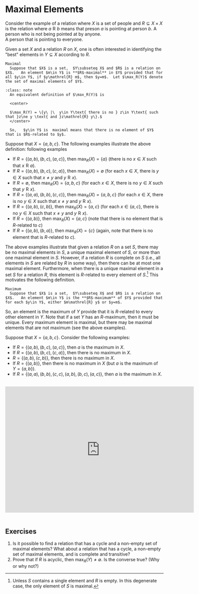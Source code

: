 
# Maximal Elements

Consider the example of a relation where $X$ is a set of people and $R\subseteq X\times X$ is the relation where $a\mathrel{R}b$ means that preson $a$ is pointing at person $b$.  A person who is not being pointed at by anyone.  
A person that is pointing to everyone. 

Given a set $X$ and a relation $R$ on $X$, one is often interested in identifying the "best" elements in $Y\subseteq X$ according to $R$.  


 

```{glossary}
Maximal
  Suppose that $X$ is a set,  $Y\subseteq X$ and $R$ is a relation on $X$.   An element $m\in Y$ is **$R$-maximal** in $Y$ provided that for all $y\in Y$, if $y\mathrel{R} m$, then $y=m$.  Let $\max_R(Y)$ denote the set of maximal elements of $Y$. 
```

```{admonition} Equivalent Definition of Maximal Elements
:class: note
  An equivalent definition of $\max_R(Y)$ is  

  <center>

  $\max_R(Y) = \{y\ |\  y\in Y\text{ there is no } z\in Y\text{ such that }z\ne y \text{ and }z\mathrel{R} y\}.$
  </center>

  So,   $y\in Y$ is  maximal means that there is no element of $Y$ that is $R$-related to $y$.  
```

Suppose that $X=\{a, b, c\}$. The following examples illustrate the above definition:  following examples 

* If $R=\{(a,b), (b, c), (a, c)\}$, then $\max_R(X)=\{a\}$ (there is no $x\in X$ such that $x\mathrel{R} a$). 
* If $R=\{(a,b), (b, c), (c,a)\}$, then $\max_R(X)=\emptyset$ (for each   $x\in X$, there is   $y\in X$ such that $x\ne y$ and $y\mathrel{R}x$).
* If $R=\emptyset$, then $\max_R(X)=\{a,b,c\}$ (for each $x\in X$, there is no $y\in X$ such that $y\mathrel{R} x$).
* If $R=\{(a,a), (b,b), (c,c)\}$, then $\max_R(X)=\{a,b,c\}$ (for each $x\in X$, there is no $y\in X$ such that $x\ne y$ and  $y\mathrel{R} x$). 
* If $R=\{(a, b), (c, b) \}$, then $\max_R(X)=\{a,c\}$ (for each $x\in\{a, c\}$, there is no $y\in X$ such that $x\ne y$ and $y\mathrel{R} x$). 
* If $R=\{(a,b)\}$, then $\max_R(X)=\{a, c\}$ (note that there is no element that is $R$-related to $c$)
* If $R=\{(a,b), (b,a)\}$, then $\max_R(X)=\{c\}$ (again, note that there is no element that is $R$-related to $c$). 


 
The above examples illustrate that given a relation $R$ on a set $S$, there may be no maximal elements in $S$, a unique maximal element of $S$, or more than one maximal element in $S$.  However, if a relation $R$ is complete on $S$ (i.e., all elements in $S$ are related by $R$ in some way), then there can   be at most one maximal element.   Furthermore, when  there is a unique maximal element in a set $S$ for a relation $R$, this element is $R$-related to every element of $S$.[^footnote1] This motivates the following definition. 

[^footnote1]: Unless $S$ contains a single element and $R$ is empty. In this degenerate case, the only element of $S$ is maximal.

```{glossary}
Maximum
  Suppose that $X$ is a set,  $Y\subseteq X$ and $R$ is a relation on $X$.   An element $m\in Y$ is the **$R$-maximum** of $Y$ provided that  for each $y\in Y$, either $m\mathrel{R} y$ or $y=m$. 
```

So, an element is the maximum of $Y$ provide that it is $R$-related to every other element in $Y$.  Note that if a set $Y$ has an $R$-maximum, then it must be unique.  Every maximum element is maximal, but there may be maximal elements that are not maximum (see the above examples).  


Suppose that $X=\{a, b, c\}$. Consider the following examples: 


* If $R=\{(a,b), (b, c), (a, c)\}$, then $a$ is the maximum in $X$. 
* If $R=\{(a,b), (b, c), (c,a)\}$, then there is no maximum in $X$.
* $R=\{(a, b), (c, b) \}$,  then there is no maximum in $X$. 
* If $R=\{(a,b)\}$, then there is no maximum in $X$ (but $a$ is the maximum of $Y=\{a,b\}$).
* If $R=\{(a,a), (b,b), (c,c), (a,b), (b,c), (a,c)\}$, then $a$ is the maximum in $X$. 
 
 
 <br />

<center>

<iframe width="600" height="400" src="https://www.youtube.com/embed/NPLj-y37OLM" frameborder="0" allow="accelerometer; autoplay; encrypted-media; gyroscope; picture-in-picture" allowfullscreen></iframe>

</center>


<br />

## Exercises
 
1. Is it possible to find a relation   that has a cycle and a non-empty set of maximal elements?   What about a relation that has a cycle, a non-empty set of maximal elements,  and is complete and transitive? 
2. Prove that if $R$ is acyclic, then $\max_R(Y)\ne\emptyset$.   Is the converse true? (Why or why not?)